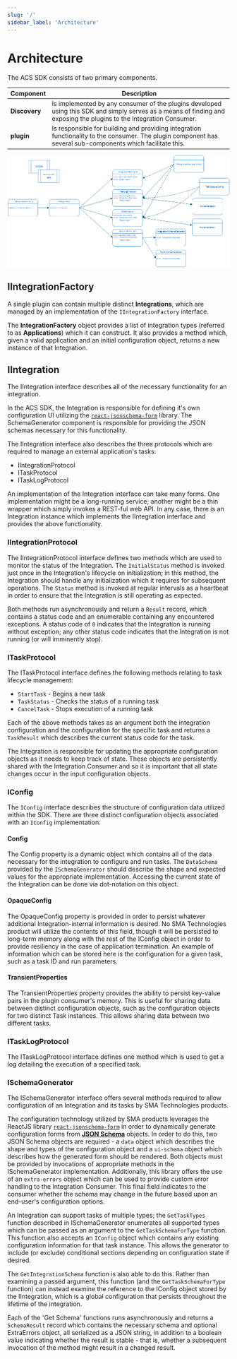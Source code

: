 ```yaml
---
slug: '/'
sidebar_label: 'Architecture'
---
```


# Architecture
The ACS SDK consists of two primary components.

Component     | Description
------------- | -------------
**Discovery** | Is implemented by any consumer of the plugins developed using this SDK and simply serves as a means of finding and exposing the plugins to the Integration Consumer.
**plugin**    | Is responsible for building and providing integration functionality to the consumer. The plugin component has several sub-components which facilitate this.

![Architecture](../static/img/architecture.png)

## IIntegrationFactory
A single plugin can contain multiple distinct **Integrations**, which are managed by an implementation of the `IIntegrationFactory` interface.

The **IntegrationFactory** object provides a list of integration types (referred to as **Applications**) which it can construct. It also provides a method which, given a valid application and an initial configuration object, returns a new instance of that Integration.

## IIntegration
The IIntegration interface describes all of the necessary functionality for an integration.

In the ACS SDK, the Integration is responsible for defining it's own configuration UI utilizing the [`react-jsonschema-form`](https://github.com/rjsf-team/react-jsonschema-form) library.
The SchemaGenerator component is responsible for providing the JSON schemas necessary for this functionality.

The IIntegration interface also describes the three protocols which are required to manage an external application's tasks:
* IIntegrationProtocol
* ITaskProtocol
* ITaskLogProtocol

An implementation of the Integration interface can take many forms.
One implementation might be a long-running service; another might be a thin wrapper which simply invokes a REST-ful web API.
In any case, there is an Integration instance which implements the IIntegration interface and provides the above functionality.

### IIntegrationProtocol
The IIntegrationProtocol interface defines two methods which are used to monitor the status of the Integration.
The `InitialStatus` method is invoked just once in the Integration's lifecycle on initialization; in this method, the Integration should handle any initialization which it requires for subsequent operations.
The `Status` method is invoked at regular intervals as a heartbeat in order to ensure that the Integration is still operating as expected.

Both methods run asynchronously and return a `Result` record, which contains a status code and an enumerable containing any encountered exceptions.
A status code of `0` indicates that the Integration is running without exception; any other status code indicates that the Integration is not running (or will imminently stop).

### ITaskProtocol
The ITaskProtocol interface defines the following methods relating to task lifecycle management:

* `StartTask` - Begins a new task
* `TaskStatus` - Checks the status of a running task
* `CancelTask` - Stops execution of a running task

Each of the above methods takes as an argument both the integration configuration and the configuration for the specific task and returns a `TaskResult` which describes the current status code for the task.

The Integration is responsible for updating the appropriate configuration objects as it needs to keep track of state.
These objects are persistently shared with the Integration Consumer and so it is important that all state changes occur in the input configuration objects.

### IConfig
The `IConfig` interface describes the structure of configuration data utilized within the SDK. There are three distinct configuration objects associated with an `IConfig` implementation:

#### **Config**
The Config property is a dynamic object which contains all of the data necessary for the integration to configure and run tasks.
The `DataSchema` provided by the `ISchemaGenerator` should describe the shape and expected values for the appropriate implementation.
Accessing the current state of the Integration can be done via dot-notation on this object.

#### **OpaqueConfig**
The OpaqueConfig property is provided in order to persist whatever additional Integration-internal information is desired.
No SMA Technologies product will utilize the contents of this field, though it will be persisted to long-term memory along with the rest of the IConfig object in order to provide resiliency in the case of application termination.
An example of information which can be stored here is the configuration for a given task, such as a task ID and run parameters.

#### **TransientProperties**
The TransientProperties property provides the ability to persist key-value pairs in the plugin consumer's memory.
This is useful for sharing data between distinct configuration objects, such as the configuration objects for two distinct Task instances.
This allows sharing data between two different tasks.

### ITaskLogProtocol
The ITaskLogProtocol interface defines one method which is used to get a log detailing the execution of a specified task.

### ISchemaGenerator
The ISchemaGenerator interface offers several methods required to allow configuration of an Integration and its tasks by SMA Technologies products.

The configuration technology utilized by SMA products leverages the ReactJS library [`react-jsonschema-form`](https://github.com/rjsf-team/react-jsonschema-form) in order to dynamically generate configuration forms from [**JSON Schema**](https://json-schema.org/) objects. In order to do this, two JSON Schema objects are required - a `data` object which describes the shape and types of the configuration object and a `ui-schema` object which describes how the generated form should be rendered. Both objects must be provided by invocations of appropriate methods in the ISchemaGenerator implementation.
Additionally, this library offers the use of an `extra-errors` object which can be used to provide custom error handling to the Integration Consumer.
This final field indicates to the consumer whether the schema may change in the future based upon an end-user's configuration options.

An Integration can support tasks of multiple types; the `GetTaskTypes` function described in ISchemaGenerator enumerates all supported types which can be passed as an argument to the `GetTaskSchemaForType` function.
This function also accepts an `IConfig` object which contains any existing configuration information for that task instance.
This allows the generator to include (or exclude) conditional sections depending on configuration state if desired.

The `GetIntegrationSchema` function is also able to do this.
Rather than examining a passed argument, this function (and the `GetTaskSchemaForType` function) can instead examine the reference to the IConfig object stored by the IIntegration, which is a global configuration that persists throughout the lifetime of the integration.

Each of the 'Get Schema' functions runs asynchronously and returns a `SchemaResult` record which contains the necessary schema and optional ExtraErrors object, all serialized as a JSON string, in addition to a boolean value indicating whether the result is stable - that is, whether a subsequent invocation of the method might result in a changed result.